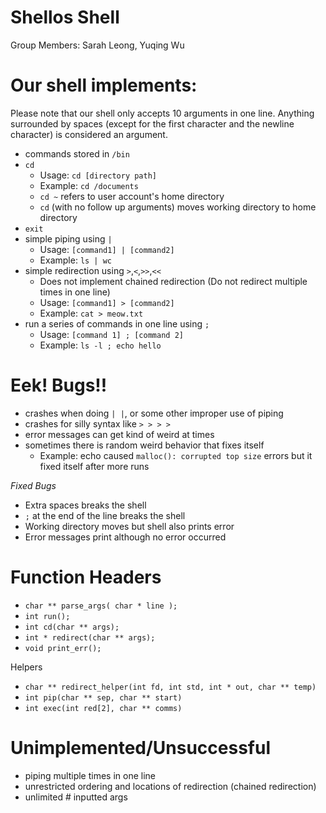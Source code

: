 # Shellos Shell
Group Members: Sarah Leong, Yuqing Wu

# Our shell implements:
Please note that our shell only accepts 10 arguments in one line. Anything surrounded by spaces (except for the first character and the newline character) is considered an argument.
- commands stored in `/bin`
- `cd`
  - Usage: `cd [directory path]`
  - Example: `cd /documents`
  - `cd ~` refers to user account's home directory 
  - `cd` (with no follow up arguments) moves working directory to home directory
- `exit`
- simple piping using `|`
  - Usage: `[command1] | [command2]`
  - Example: `ls | wc`
- simple redirection using `>`,`<`,`>>`,`<<`
  - Does not implement chained redirection (Do not redirect multiple times in one line) 
  - Usage: `[command1] > [command2]`
  - Example: `cat > meow.txt`
- run a series of commands in one line using `;`
  - Usage: `[command 1] ; [command 2]`
  - Example: `ls -l ; echo hello`

# Eek! Bugs!!
- crashes when doing `| |`, or some other improper use of piping
- crashes for silly syntax like `> > > >`
- error messages can get kind of weird at times
- sometimes there is random weird behavior that fixes itself
  - Example: echo caused `malloc(): corrupted top size` errors but it fixed itself after more runs

_Fixed Bugs_
- Extra spaces breaks the shell
- `;` at the end of the line breaks the shell
- Working directory moves but shell also prints error
- Error messages print although no error occurred

# Function Headers
- `char ** parse_args( char * line );`
- `int run();`
- `int cd(char ** args);`
- `int * redirect(char ** args);`
- `void print_err();`

Helpers 
- `char ** redirect_helper(int fd, int std, int * out, char ** temp)`
- `int pip(char ** sep, char ** start)`
- `int exec(int red[2], char ** comms)`

# Unimplemented/Unsuccessful
- piping multiple times in one line
- unrestricted ordering and locations of redirection (chained redirection)
- unlimited # inputted args

